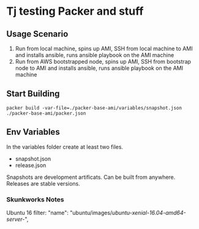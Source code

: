# Tj testing Packer and stuff

## Usage Scenario

1. Run from local machine, spins up AMI, SSH from local machine to AMI and installs ansible, runs ansible playbook on the AMI machine
2. Run from AWS bootstrapped node, spins up AMI, SSH from bootstrap node to AMI and installs ansible, runs ansible playbook on the AMI machine

## Start Building

```Build using environment variables
packer build -var-file=./packer-base-ami/variables/snapshot.json ./packer-base-ami/packer.json
```

## Env Variables

In the variables folder create at least two files.
* snapshot.json
* release.json

Snapshots are development artificats. Can be built from anywhere. Releases are stable versions. 

### Skunkworks Notes

Ubuntu 16 filter:         "name": "ubuntu/images/*ubuntu-xenial-16.04-amd64-server-*",
